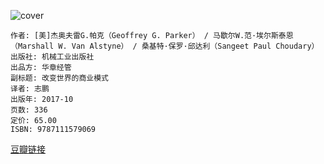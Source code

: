 ![cover](https://img2.doubanio.com/view/subject/s/public/s33507673.jpg)

    作者: [美]杰奥夫雷G.帕克（Geoffrey G. Parker） / 马歇尔W.范·埃尔斯泰恩（Marshall W. Van Alstyne） / 桑基特·保罗·邱达利（Sangeet Paul Choudary）
    出版社: 机械工业出版社
    出品方: 华章经管
    副标题: 改变世界的商业模式
    译者: 志鹏
    出版年: 2017-10
    页数: 336
    定价: 65.00
    ISBN: 9787111579069

[豆瓣链接](https://book.douban.com/subject/27171481/)















